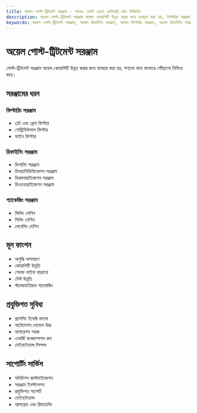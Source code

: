 ```yaml
---
title: অয়েল পোস্ট-ট্রিটমেন্ট সরঞ্জাম - শানডং শেংশি হেচেং মেশিনারি কোং লিমিটেড
description: অয়েল পোস্ট-ট্রিটমেন্ট সরঞ্জাম অয়েল কোয়ালিটি উন্নত করার জন্য ব্যবহার করা হয়, ফিল্টারিং সরঞ্জাম, রিফাইনিং সরঞ্জাম, প্যাকেজিং সরঞ্জাম অন্তর্ভুক্ত করে, পণ্যকে খাদ্য মানদণ্ডে পৌঁছানো নিশ্চিত করে, অয়েল কোয়ালিটি এবং স্ট্যাবিলিটি উন্নত করে।
keywords: অয়েল পোস্ট-ট্রিটমেন্ট সরঞ্জাম, অয়েল রিফাইনিং সরঞ্জাম, অয়েল ফিল্টারিং সরঞ্জাম, অয়েল রিফাইনিং সরঞ্জাম, অয়েল প্যাকেজিং সরঞ্জাম, অয়েল প্রক্রিয়াকরণ সরঞ্জাম, অয়েল পোস্ট-ট্রিটমেন্ট, অয়েল পিওরিফিকেশন সরঞ্জাম, অয়েল ফিল্টার মেশিন, অয়েল রিফাইনিং মেশিন, অয়েল প্যাকেজিং মেশিন, অয়েল প্রক্রিয়াকরণ সরঞ্জাম
---
```


# অয়েল পোস্ট-ট্রিটমেন্ট সরঞ্জাম

পোস্ট-ট্রিটমেন্ট সরঞ্জাম অয়েল কোয়ালিটি উন্নত করার জন্য ব্যবহার করা হয়, পণ্যকে খাদ্য মানদণ্ডে পৌঁছানো নিশ্চিত করে।

## সরঞ্জামের ধরন

### ফিল্টারিং সরঞ্জাম
- প্লেট এবং ফ্রেম ফিল্টার
- সেন্ট্রিফিউগাল ফিল্টার
- ফাইন ফিল্টার

### রিফাইনিং সরঞ্জাম
- ডিগামিং সরঞ্জাম
- ডিঅ্যাসিডিফিকেশন সরঞ্জাম
- ডিকালারাইজেশন সরঞ্জাম
- ডিওডোরাইজেশন সরঞ্জাম

### প্যাকেজিং সরঞ্জাম
- ফিলিং মেশিন
- সিলিং মেশিন
- লেবেলিং মেশিন

## মূল ফাংশন

- অশুদ্ধি অপসারণ
- কোয়ালিটি উন্নতি
- শেলফ লাইফ বাড়ানো
- টেস্ট উন্নতি
- স্ট্যান্ডার্ডাইজড প্যাকেজিং

## প্রযুক্তিগত সুবিধা

- প্রসেসিং ইফেক্ট ভালো
- অটোমেশন লেভেল উচ্চ
- অপারেশন সহজ
- এনার্জি কনজাম্পশন কম
- মেইনটেন্যান্স সিম্পল

## সাপোর্টিং সার্ভিস

- সলিউশন কাস্টমাইজেশন
- সরঞ্জাম ইনস্টলেশন
- প্রযুক্তিগত সাপোর্ট
- মেইনটেন্যান্স
- আপগ্রেড এবং রিমডেলিং
